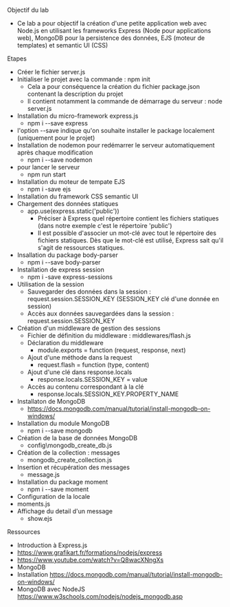 Objectif du lab
- Ce lab a pour objectif la création d'une petite application web avec Node.js en utilisant les frameworks Express (Node pour applications web), MongoDB pour la persistence des données, EJS (moteur de templates) et semantic UI (CSS)

Etapes
- Créer le fichier server.js
- Initialiser le projet avec la commande : npm init
  - Cela a pour conséquence la création du fichier package.json contenant la description du projet
  - Il contient notamment la commande de démarrage du serveur : node server.js
- Installation du micro-framework express.js
  - npm i --save express
- l'option --save indique qu'on souhaite installer le package localement (uniquement pour le projet)
- Installation de nodemon pour redémarrer le serveur automatiquement après chaque modification
  - npm i --save nodemon
- pour lancer le serveur
  - npm run start
- Installation du moteur de tempate EJS
  - npm i -save ejs
- Installation du framework CSS semantic UI
- Chargement des données statiques
  - app.use(express.static('public'))
    - Préciser à Express quel répertoire contient les fichiers statiques (dans notre exemple c'est le répertoire 'public')
    - Il est possible d'associer un mot-clé avec tout le répertoire des fichiers statiques. Dès que le mot-clé est utilisé, Express sait qu'il s'agit de ressources statiques.
- Insallation du package body-parser
  - npm i --save body-parser
- Installation de express session
  - npm i -save express-sessions
- Utilisation de la session
  - Sauvegarder des données dans la session : request.session.SESSION_KEY (SESSION_KEY clé d'une donnée en session)
  - Accès aux données sauvegardées dans la session : request.session.SESSION_KEY
- Création d'un middleware de gestion des sessions
  - Fichier de définition du middleware : middlewares/flash.js
  - Déclaration du middleware
    - module.exports = function (request, response, next)
  - Ajout d'une méthode dans la request
    - request.flash = function (type, content)
  - Ajout d'une clé dans response.locals
    -   response.locals.SESSION_KEY = value
  - Accès au contenu correspondant à la clé
    - response.locals.SESSION_KEY.PROPERTY_NAME
- Installaton de MongoDB
  - https://docs.mongodb.com/manual/tutorial/install-mongodb-on-windows/
- Installation du module MongoDB
  - npm i --save mongodb
- Création de la base de données MongoDB
  - config\mongodb_create_db.js
- Création de la collection : messages
  - mongodb_create_collection.js
- Insertion et récupération des messages
  - message.js
- Installation du package moment
  - npm i --save moment
- Configuration de la locale
 - moments.js
- Affichage du detail d'un message
  - show.ejs

Ressources
 - Introduction à Express.js
  - https://www.grafikart.fr/formations/nodejs/express
  - https://www.youtube.com/watch?v=Q8wacXNngXs
 - MongoDB
  - Installation https://docs.mongodb.com/manual/tutorial/install-mongodb-on-windows/
  - MongoDB avec NodeJS https://www.w3schools.com/nodejs/nodejs_mongodb.asp
